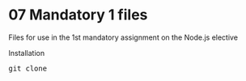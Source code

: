 # 07 Mandatory 1 files
Files for use in the 1st mandatory assignment on the Node.js elective 

Installation
<pre>git clone </pre>

